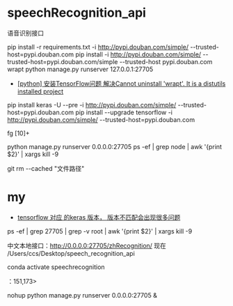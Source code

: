 # speechRecognition_api
语音识别接口


pip install -r requirements.txt -i http://pypi.douban.com/simple/ --trusted-host=pypi.douban.com
pip install -i http://pypi.douban.com/simple/ --trusted-host=pypi.douban.com/simple --trusted-host pypi.douban.com wrapt
python manage.py runserver 127.0.0.1:27705

+ [[python] 安装TensorFlow问题 解决Cannot uninstall 'wrapt'. It is a distutils installed project](https://www.cnblogs.com/conver/p/11141176.html)

pip install keras -U --pre -i http://pypi.douban.com/simple/ --trusted-host=pypi.douban.com
pip install --upgrade tensorflow -i http://pypi.douban.com/simple/ --trusted-host=pypi.douban.com

fg [10]+ 


python manage.py runserver 0.0.0.0:27705
ps -ef | grep node | awk '{print $2}' | xargs kill -9

git rm --cached "文件路径"


# my
+ [tensorflow 对应 的keras 版本， 版本不匹配会出现很多问题](https://blog.csdn.net/yeyang911/article/details/84968473)

ps -ef | grep 27705 | grep -v root | awk '{print $2}' | xargs kill -9

中文本地接口：http://0.0.0.0:27705/zhRecognition/
现在 /Users/ccs/Desktop/speech_recognition_api

conda activate speechrecognition

：151,173>

nohup python manage.py runserver 0.0.0.0:27705 & 